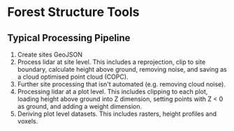 # Forest Structure Tools

## Typical Processing Pipeline

1. Create sites GeoJSON
2. Process lidar at site level. This includes a reprojection, clip to site boundary, calculate height above ground, removing noise, and saving as a cloud optimised point cloud (COPC).
3. Further site processing that isn't  automated (e.g. removing cloud noise).
4. Processing lidar at a plot level. This includes clipping to each plot, loading height above ground into Z dimension, setting points with Z < 0 as ground, and adding a weight dimension.
5. Deriving plot level datasets. This includes rasters, height profiles and voxels.